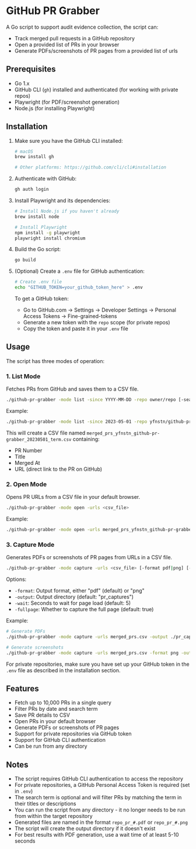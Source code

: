 # GitHub PR Grabber

A Go script to support audit evidence collection, the script can: 
- Track merged pull requests in a GitHub repository 
- Open a provided list of PRs in your browser 
- Generate PDFs/screenshots of PR pages from a provided list of urls

## Prerequisites

- Go 1.x
- GitHub CLI (`gh`) installed and authenticated (for working with private repos)
- Playwright (for PDF/screenshot generation)
- Node.js (for installing Playwright)

## Installation

1. Make sure you have the GitHub CLI installed:
   ```bash
   # macOS
   brew install gh
   
   # Other platforms: https://github.com/cli/cli#installation
   ```

2. Authenticate with GitHub:
   ```bash
   gh auth login
   ```

3. Install Playwright and its dependencies:
   ```bash
   # Install Node.js if you haven't already
   brew install node

   # Install Playwright
   npm install -g playwright
   playwright install chromium
   ```

4. Build the Go script:
   ```bash
   go build
   ```

5. (Optional) Create a `.env` file for GitHub authentication:
   ```bash
   # Create .env file
   echo "GITHUB_TOKEN=your_github_token_here" > .env
   ```
   To get a GitHub token:
   - Go to GitHub.com → Settings → Developer Settings → Personal Access Tokens → Fine-grained-tokens
   - Generate a new token with the `repo` scope (for private repos)
   - Copy the token and paste it in your `.env` file

## Usage

The script has three modes of operation:

### 1. List Mode
Fetches PRs from GitHub and saves them to a CSV file.

```bash
./github-pr-grabber -mode list -since YYYY-MM-DD -repo owner/repo [-search term]
```

Example:
```bash
./github-pr-grabber -mode list -since 2023-05-01 -repo yfnstn/github-pr-grabber -search "term"
```

This will create a CSV file named `merged_prs_yfnstn_github-pr-grabber_20230501_term.csv` containing:
- PR Number
- Title
- Merged At
- URL (direct link to the PR on GitHub)

### 2. Open Mode
Opens PR URLs from a CSV file in your default browser.

```bash
./github-pr-grabber -mode open -urls <csv_file>
```

Example:
```bash
./github-pr-grabber -mode open -urls merged_prs_yfnstn_github-pr-grabber_20230501_term.csv
```

### 3. Capture Mode
Generates PDFs or screenshots of PR pages from URLs in a CSV file.

```bash
./github-pr-grabber -mode capture -urls <csv_file> [-format pdf|png] [-output dir] [-wait seconds] [-fullpage]
```

Options:
- `-format`: Output format, either "pdf" (default) or "png"
- `-output`: Output directory (default: "pr_captures")
- `-wait`: Seconds to wait for page load (default: 5)
- `-fullpage`: Whether to capture the full page (default: true)

Example:
```bash
# Generate PDFs
./github-pr-grabber -mode capture -urls merged_prs.csv -output ./pr_captures -wait 10

# Generate screenshots
./github-pr-grabber -mode capture -urls merged_prs.csv -format png -output ./pr_captures
```

For private repositories, make sure you have set up your GitHub token in the `.env` file as described in the installation section.

## Features

- Fetch up to 10,000 PRs in a single query
- Filter PRs by date and search term
- Save PR details to CSV
- Open PRs in your default browser
- Generate PDFs or screenshots of PR pages
- Support for private repositories via GitHub token
- Support for GitHub CLI authentication
- Can be run from any directory

## Notes

- The script requires GitHub CLI authentication to access the repository
- For private repositories, a GitHub Personal Access Token is required (set in `.env`)
- The search term is optional and will filter PRs by matching the term in their titles or descriptions
- You can run the script from any directory - it no longer needs to be run from within the target repository
- Generated files are named in the format `repo_pr_#.pdf` or `repo_pr_#.png`
- The script will create the output directory if it doesn't exist
- For best results with PDF generation, use a wait time of at least 5-10 seconds 
